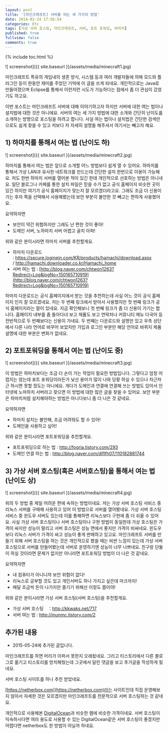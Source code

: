 ```yaml
---
layout: post
title: '[마인크래프트] 서버를 여는 세 가지의 방법'
date: 2014-02-24 17:56:54
categories: Etc
tags: [가상 서버 호스팅, 마인크래프트, 서버, 포트 포워딩, 하마치]
published: true
fullview: false
comments: true
---
```


{% include toc.html %}

![ screenshot]({{ site.baseurl }}/assets/media/minecraft1.jpg)

마인크래프트 특유의 게임내의 생존 방식, 시스템 등과 여러 개발자들에 의해 모드와 플러그인 등이 한동안 재미를 주었던 기억에 이 글을 쓰게 되네요. 개인적으로는 Java로 만들어졌으며 Eclipse를 통해서 이런저런 시도가 가능하다는 점에서 좀 더 관심이 갔었기도 하고요.

이번 포스트는 마인크래프트 서버에 대해 이야기하고자 하지만 서버에 대한 여는 법이나 설치법에 대한 것은 아니에요. 서버의 여는 세 가지 방법에 대한 소개와 간단히 난이도를 소개하는 방향으로 포스팅을 하려고 합니다. 사실 여는 법이나 설치법은 간단한 검색만으로도 쉽게 찾을 수 있고 저보다 저 자세히 설명들 해주셔서 여기서는 빼고자 해요.

## 1) 하마치를 통해서 여는 법 (난이도 하)

![ screenshot]({{ site.baseurl }}/assets/media/minecraft2.jpg)

하마치를 통해서 여는 법은 앞으로 소개할 어느 방법보다 쉽게 열 수 있어요. 하마치를 통해서 가상 LAN과 유사한 네트워크를 만드는데 간단한 설치 한번으로 이용이 가능해요. 저도 한번 하마치 서버를 열어본 적이 있긴 한데 개인적으로 선호하는 방법은 아니네요. 일단 블로그나 카페를 통한 설치 파일은 믿을 수가 없고 공식 홈페이지 비슷한 곳이 있긴 하지만 여기가 공식 홈페이지가 맞는지 잘 모르겠더라고요. 그래도 조금 더 신용이 가는 후자 쪽을 선택해서 사용해봤는데 보안 부분이 불안한 것 빼고는 편하게 사용했어요.

요약하자면

* 보안이 약간 위험하지만 그래도 난 편한 것이 좋아!
* 도메인 서버, 노하마치 서버 어렵고 골치 아파!

위와 같은 분이시라면 하마치 서버를 추천할게요.

* 하마치 다운로드 : [https://secure.logmein.com/KR/products/hamachi/download.aspx ](https://secure.logmein.com/KR/products/hamachi/download.aspx)/ <http://hamachi.downloader.co.kr/Hamachi_home>
* 서버 여는 법 : [http://blog.naver.com/chtwon1263?Redirect=Log&logNo=150165710919](http://blog.naver.com/chtwon1263?Redirect=Log&logNo=150165710919)

하마치 다운로드는 공식 홈페이지에서 받는 것을 추천하는데 사실 어느 것이 공식 홈페이지 인지 잘 모르겠네요. 저는 두 번째 링크에서 받아서 사용했지만 첫 번째 링크가 공식 홈페이지라는 말이 있네요. 지금 확인해보니 첫 번째 링크가 좀 더 신용이 가기는 합니다. 홈페이지 내부를 좀 돌아다녀 보고 제품도 보고 연락처나 커뮤니티 메뉴 다국어 등 전반적으로 두 번째보다는 신용이 가네요. 두 번째는 다운로드와 설명만 있고 우측 상단에서 다른 나라 언어로 바꾸어 보았지만 가입과 로그인 부분만 해당 언어로 바뀌지 제품 설명에 대한 부분은 변화가 없네요.


## 2) 포트포워딩을 통해서 여는 법 (난이도 중)

![ screenshot]({{ site.baseurl }}/assets/media/minecraft3.jpg)

이 방법은 하마치보다는 조금 더 손이 가는 작업이 필요한 방법입니다. 그렇다고 엄청 어렵지는 않는데 포트 포워딩이라든가 낯선 용어가 많이 나와 당황 하실 수 있으나 차근차근 하시면 못할 정도는 아니에요. 게다가 도메인과 연결에 연결해 쓰는 방법도 있어서 인터넷에 노마하치 서버라고 찾으면 이 방법에 대한 많은 글을 찾을 수 있어요. 보안 부분은 하마치처럼 설치해야하는 방법은 아니다보니 좀 더 나은 것 같네요.

요약하자면

* 하마치 설치는 불안해, 조금 어려워도 할 수 있어!
* 도메인을 사용하고 싶어!

위와 같은 분이시라면 포트포워딩을 추천할게요.

* 포트포워딩으로 하는 법 : <http://fogria.tistory.com/293>
* 도메인 연결 하는 법 : <http://blog.naver.com/dlflfh07/110182881744>


## 3) 가상 서버 호스팅(혹은 서버호스팅)을 통해서 여는 법 (난이도 상)

![ screenshot]({{ site.baseurl }}/assets/media/minecraft4.jpg)

위의 두 방법 중 제일 어려운 편에 속하는 방법이네요. 저는 가상 서버 호스팅 서비스 중 리눅스 서버를 구매해 사용하고 있어 이 방법으로 서버를 열어봤네요. 가상 서버 호스팅 서비스 중 윈도우 서버도 있는데 이를 통해하면 리눅스보다 구현에 좀 더 쉬울 수 있어요. 사실 가상 서버 호스팅이나 서버 호스팅이나 구현 방법이 동일한데 가상 호스팅은 가격이 싸지만 성능이 딸리고 서버 호스팅은 성능 면에서 좋지만 가격이 비싸네요. 윈도우보다 리눅스 서버가 가격이 싸고 성능이 좋게 판매하고 있고요. 마인크래프트 서버를 만들기 위해 서버 호스팅을 하는 것은 개인적으로 봤을 때는 비싼 느낌이 있는데 가상 서버 호스팅으로 서버를 만들어봤는데 서버로 운영하기엔 성능이 너무 나쁘네요. 친구랑 단둘이 하실 것이라면 문제가 없지만 아니라면 포트포워딩 방법이 더 나은 것 같네요.

요약하자면

* 내 컴퓨터가 아니니까 보안 위험이 없다!
* 리눅스로 공부할 것도 있고 개인서버도 하나 가지고 싶은데 마크까지!
* 매달 조금씩 돈이 나가지만 즐기기 위해선 이정도 쯤이야!

위와 같은 분이시라면 가상 서버 호스팅(서버 호스팅)을 추천할게요.

* 가상 서버 호스팅　：<http://kkwaks.net/717>
* 서버 여는 법 : <http://inunmc.tistory.com/2>

## 추가된 내용

* 2015-05-24에 추가된 글입니다.

마인크래프트를 하면 머리가 아퍼서 못한지 오래됬네요. 그리고 티스토리에서 다른 블로그로 옮기고 티스토리를 방치해뒀는데 그곳에서 달린 댓글을 보고 추가글을 작성하게 됬네요.

서버 호스팅 사이트를 하나 추천 받았네요.

[https://netherbox.com](https://netherbox.com)라는 사이트인데 직접 운영해보지 않아서 자세한 것은 모르겠지만 마인크래프트를 전문적으로 서버 호스팅하는 것 같네요.

개인적으로 사용해본 [DigitalOcean](https://www.digitalocean.com)과 비슷한 램에 비슷한 가격이네요. 서버 호스팅이 익숙하시다면 여러 용도로 사용할 수 있는 DigitalOcean같은 서버 호스팅이 좋겠지만 어렵다면 netherbox도 한 방법이 아닐까 하네요.
